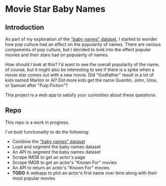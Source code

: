 # Movie Star Baby Names

## Introduction

As part of my exploration of the ["baby names" dataset](https://catalog.data.gov/dataset/baby-names-from-social-security-card-applications-national-level-data), I started to wonder how pop culture had an effect on the popularity of names.  There are various components of pop culture, but I decided to look into the effect popular movies and their stars had on popularity of names.

How should I look at this?  I'd want to see the overall popularity of the name, of course, but it might also be interesting to see if there is a spike when a movie star comes out with a new movie.  Did "Godfather" result in a lot of kids named Marlon or Al?  Did more kids get the name Quentin, John, Uma, or Samuel after "Pulp Fiction"?  

This project is a web app to satisfy your curiosities about these questions.

## Repo

This repo is a work in progress.  

I've built functionality to do the following:

* Combine the ["baby names" dataset](https://catalog.data.gov/dataset/baby-names-from-social-security-card-applications-national-level-data)
* Load and segment the baby names dataset
* An API to segment the baby names dataset
* Scrape IMDB to get an actor's page
* Scrape IMDB to get an actor's "Known For" movies
* An API to return an actor's "Known For" movies
* **TODO** A webapp to plot an actor's first name over time along with their most popular movies